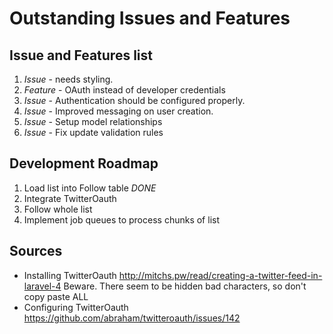 Outstanding Issues and Features
===============================

Issue and Features list
-----------------------

1. *Issue* - needs styling.
2. *Feature* - OAuth instead of developer credentials
3. *Issue* - Authentication should be configured properly.
4. *Issue* - Improved messaging on user creation.
5. *Issue* - Setup model relationships
6. *Issue* - Fix update validation rules

Development Roadmap
-------------------

1. Load list into Follow table *DONE*
2. Integrate TwitterOauth
3. Follow whole list
4. Implement job queues to process chunks of list

Sources
-------

* Installing TwitterOauth http://mitchs.pw/read/creating-a-twitter-feed-in-laravel-4 Beware. There seem to be hidden bad characters, so don't copy paste ALL
* Configuring TwitterOauth https://github.com/abraham/twitteroauth/issues/142

